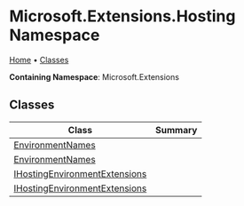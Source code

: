# Microsoft\.Extensions\.Hosting Namespace

[Home](../README.md) &#x2022; [Classes](#classes)

**Containing Namespace**: Microsoft\.Extensions

## Classes

| Class | Summary |
| ----- | ------- |
| [EnvironmentNames](EnvironmentNames/README.md) | |
| [EnvironmentNames](EnvironmentNames/README.md) | |
| [IHostingEnvironmentExtensions](IHostingEnvironmentExtensions/README.md) | |
| [IHostingEnvironmentExtensions](IHostingEnvironmentExtensions/README.md) | |

